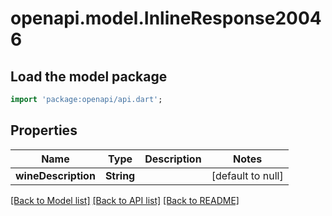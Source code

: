 # openapi.model.InlineResponse20046

## Load the model package
```dart
import 'package:openapi/api.dart';
```

## Properties
Name | Type | Description | Notes
------------ | ------------- | ------------- | -------------
**wineDescription** | **String** |  | [default to null]

[[Back to Model list]](../README.md#documentation-for-models) [[Back to API list]](../README.md#documentation-for-api-endpoints) [[Back to README]](../README.md)


